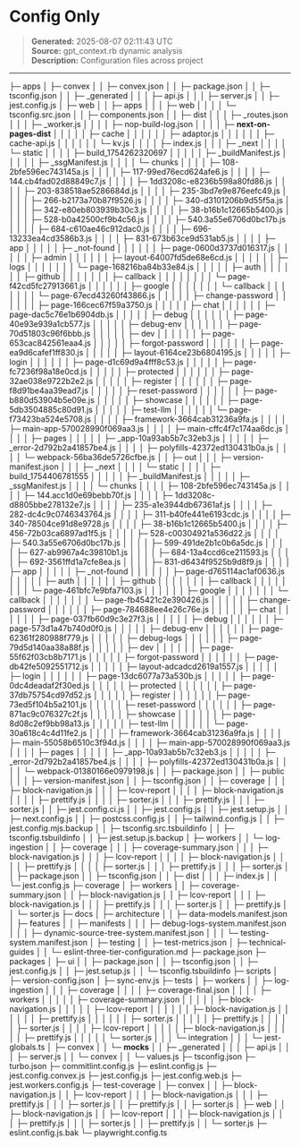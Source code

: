 # Config Only

> **Generated:** 2025-08-07 02:11:43 UTC  
> **Source:** gpt_context.rb dynamic analysis  
> **Description:** Configuration files across project

---

├─ apps
│ ├─ convex
│ │ ├─ convex.json
│ │ ├─ package.json
│ │ ├─ tsconfig.json
│ │ ├─ \_generated
│ │ │ ├─ api.js
│ │ │ ├─ server.js
│ │ ├─ jest.config.js
│ ├─ web
│ │ ├─ apps
│ │ │ ├─ web
│ │ │ │ └─ tsconfig.src.json
│ │ ├─ components.json
│ │ ├─ dist
│ │ │ ├─ \_routes.json
│ │ │ ├─ \_worker.js
│ │ │ │ ├─ nop-build-log.json
│ │ │ │ ├─ **next-on-pages-dist**
│ │ │ │ │ ├─ cache
│ │ │ │ │ │ ├─ adaptor.js
│ │ │ │ │ │ ├─ cache-api.js
│ │ │ │ │ │ └─ kv.js
│ │ │ │ ├─ index.js
│ │ │ ├─ \_next
│ │ │ │ └─ static
│ │ │ │ ├─ build_1754262320697
│ │ │ │ │ ├─ \_buildManifest.js
│ │ │ │ │ ├─ \_ssgManifest.js
│ │ │ │ └─ chunks
│ │ │ │ ├─ 108-2bfe596ec743145a.js
│ │ │ │ ├─ 117-99ed76ecd624afe6.js
│ │ │ │ ├─ 144.cb4fad02d88849c7.js
│ │ │ │ ├─ 1dd3208c-e8236b598a80fd86.js
│ │ │ │ ├─ 203-838518ae5286684d.js
│ │ │ │ ├─ 235-3bd7e9e876eefc49.js
│ │ │ │ ├─ 266-b2173a70b87f9526.js
│ │ │ │ ├─ 340-d3101206b9d55f5a.js
│ │ │ │ ├─ 342-e80eb803939b30c3.js
│ │ │ │ ├─ 38-b16b1c12665b5400.js
│ │ │ │ ├─ 528-b0a42500cf9b4c56.js
│ │ │ │ ├─ 540.3a55e6706d0bc17b.js
│ │ │ │ ├─ 684-c610ae46c912dac0.js
│ │ │ │ ├─ 696-13233ea4cd3586b3.js
│ │ │ │ ├─ 831-673b63ce9d531ab5.js
│ │ │ │ ├─ app
│ │ │ │ │ ├─ \_not-found
│ │ │ │ │ │ ├─ page-0600d3737d016317.js
│ │ │ │ │ ├─ admin
│ │ │ │ │ │ ├─ layout-64007fd5de68e6cd.js
│ │ │ │ │ │ ├─ logs
│ │ │ │ │ │ │ └─ page-168216ba84b33e84.js
│ │ │ │ │ ├─ auth
│ │ │ │ │ │ ├─ github
│ │ │ │ │ │ │ ├─ callback
│ │ │ │ │ │ │ │ └─ page-f42cd5fc27913661.js
│ │ │ │ │ │ ├─ google
│ │ │ │ │ │ │ └─ callback
│ │ │ │ │ │ │ └─ page-67ecd43260f43866.js
│ │ │ │ │ ├─ change-password
│ │ │ │ │ │ ├─ page-166cec67f59a3750.js
│ │ │ │ │ ├─ chat
│ │ │ │ │ │ ├─ page-dac5c76e1b6904db.js
│ │ │ │ │ ├─ debug
│ │ │ │ │ │ ├─ page-40e93e939a1cb577.js
│ │ │ │ │ ├─ debug-env
│ │ │ │ │ │ ├─ page-70d51803c96f6bbb.js
│ │ │ │ │ ├─ dev
│ │ │ │ │ │ ├─ page-653cac842561eaa4.js
│ │ │ │ │ ├─ forgot-password
│ │ │ │ │ │ ├─ page-ea9d6cafef1ff830.js
│ │ │ │ │ ├─ layout-6164ce23b6804195.js
│ │ │ │ │ ├─ login
│ │ │ │ │ │ ├─ page-d1c69d9a4fff8c53.js
│ │ │ │ │ ├─ page-fc7236f98a18e0cd.js
│ │ │ │ │ ├─ protected
│ │ │ │ │ │ ├─ page-32ae038e9722b2e2.js
│ │ │ │ │ ├─ register
│ │ │ │ │ │ ├─ page-f8d91be4aa39ead7.js
│ │ │ │ │ ├─ reset-password
│ │ │ │ │ │ ├─ page-b880d53904b5e09e.js
│ │ │ │ │ ├─ showcase
│ │ │ │ │ │ ├─ page-5db3504885c80d91.js
│ │ │ │ │ ├─ test-llm
│ │ │ │ │ │ └─ page-f73423ba524e5708.js
│ │ │ │ ├─ framework-3664cab31236a9fa.js
│ │ │ │ ├─ main-app-570028990f069aa3.js
│ │ │ │ ├─ main-cffc4f7c174aa6dc.js
│ │ │ │ ├─ pages
│ │ │ │ │ ├─ \_app-10a93ab5b7c32eb3.js
│ │ │ │ │ ├─ \_error-2d792b2a41857be4.js
│ │ │ │ ├─ polyfills-42372ed130431b0a.js
│ │ │ │ └─ webpack-56ba36de5726cfbe.js
│ │ ├─ out
│ │ │ ├─ version-manifest.json
│ │ │ ├─ \_next
│ │ │ │ └─ static
│ │ │ │ ├─ build_1754406781555
│ │ │ │ │ ├─ \_buildManifest.js
│ │ │ │ │ ├─ \_ssgManifest.js
│ │ │ │ └─ chunks
│ │ │ │ ├─ 108-2bfe596ec743145a.js
│ │ │ │ ├─ 144.acc1d0e69bebb70f.js
│ │ │ │ ├─ 1dd3208c-d8805bbe278132e7.js
│ │ │ │ ├─ 235-a1e3944db67361af.js
│ │ │ │ ├─ 282-dc4c9c0746343764.js
│ │ │ │ ├─ 311-b40fe441e6193cdc.js
│ │ │ │ ├─ 340-78504ce91d8e9728.js
│ │ │ │ ├─ 38-b16b1c12665b5400.js
│ │ │ │ ├─ 456-72b03ca6897ad1f5.js
│ │ │ │ ├─ 528-c00304921a536d22.js
│ │ │ │ ├─ 540.3a55e6706d0bc17b.js
│ │ │ │ ├─ 599-491de2b1c0b6a5dc.js
│ │ │ │ ├─ 627-ab9967a4c39810b1.js
│ │ │ │ ├─ 684-13a4ccd6ce211593.js
│ │ │ │ ├─ 692-3561ffd1a7cfe8ea.js
│ │ │ │ ├─ 831-d6434f9525b9d8f9.js
│ │ │ │ ├─ app
│ │ │ │ │ ├─ \_not-found
│ │ │ │ │ │ ├─ page-d765114ac1af0636.js
│ │ │ │ │ ├─ auth
│ │ │ │ │ │ ├─ github
│ │ │ │ │ │ │ ├─ callback
│ │ │ │ │ │ │ │ └─ page-461bfc7e9bfa7103.js
│ │ │ │ │ │ ├─ google
│ │ │ │ │ │ │ └─ callback
│ │ │ │ │ │ │ └─ page-fb45421c2e390426.js
│ │ │ │ │ ├─ change-password
│ │ │ │ │ │ ├─ page-784688ee4e26c76e.js
│ │ │ │ │ ├─ chat
│ │ │ │ │ │ ├─ page-037fb60d9c3e27f3.js
│ │ │ │ │ ├─ debug
│ │ │ │ │ │ ├─ page-573d1a47b740d0f0.js
│ │ │ │ │ ├─ debug-env
│ │ │ │ │ │ ├─ page-62361f280988f779.js
│ │ │ │ │ ├─ debug-logs
│ │ │ │ │ │ ├─ page-79d5d140aa38a88f.js
│ │ │ │ │ ├─ dev
│ │ │ │ │ │ ├─ page-55f62f03cb8b7171.js
│ │ │ │ │ ├─ forgot-password
│ │ │ │ │ │ ├─ page-db42fe5092551712.js
│ │ │ │ │ ├─ layout-adcadcd2619a1557.js
│ │ │ │ │ ├─ login
│ │ │ │ │ │ ├─ page-13dc6077a73a530b.js
│ │ │ │ │ ├─ page-0dc4deadaf2f30ed.js
│ │ │ │ │ ├─ protected
│ │ │ │ │ │ ├─ page-37db75754cd97d52.js
│ │ │ │ │ ├─ register
│ │ │ │ │ │ ├─ page-73ed5f104b5a2101.js
│ │ │ │ │ ├─ reset-password
│ │ │ │ │ │ ├─ page-871ac9c076327c2f.js
│ │ │ │ │ ├─ showcase
│ │ │ │ │ │ ├─ page-8d08c2ef9bb98a13.js
│ │ │ │ │ ├─ test-llm
│ │ │ │ │ │ └─ page-30a618c4c4d11fe2.js
│ │ │ │ ├─ framework-3664cab31236a9fa.js
│ │ │ │ ├─ main-55058b6510c3f94d.js
│ │ │ │ ├─ main-app-570028990f069aa3.js
│ │ │ │ ├─ pages
│ │ │ │ │ ├─ \_app-10a93ab5b7c32eb3.js
│ │ │ │ │ ├─ \_error-2d792b2a41857be4.js
│ │ │ │ ├─ polyfills-42372ed130431b0a.js
│ │ │ │ └─ webpack-01380166e0979198.js
│ │ ├─ package.json
│ │ ├─ public
│ │ │ ├─ version-manifest.json
│ │ ├─ tsconfig.json
│ │ ├─ coverage
│ │ │ ├─ block-navigation.js
│ │ │ ├─ lcov-report
│ │ │ │ ├─ block-navigation.js
│ │ │ │ ├─ prettify.js
│ │ │ │ ├─ sorter.js
│ │ │ ├─ prettify.js
│ │ │ ├─ sorter.js
│ │ ├─ jest.config.ci.js
│ │ ├─ jest.config.js
│ │ ├─ jest.setup.js
│ │ ├─ next.config.js
│ │ ├─ postcss.config.js
│ │ ├─ tailwind.config.js
│ │ ├─ jest.config.mjs.backup
│ │ ├─ tsconfig.src.tsbuildinfo
│ │ ├─ tsconfig.tsbuildinfo
│ │ ├─ jest.setup.js.backup
│ ├─ workers
│ │ └─ log-ingestion
│ │ ├─ coverage
│ │ │ ├─ coverage-summary.json
│ │ │ ├─ block-navigation.js
│ │ │ ├─ lcov-report
│ │ │ │ ├─ block-navigation.js
│ │ │ │ ├─ prettify.js
│ │ │ │ ├─ sorter.js
│ │ │ ├─ prettify.js
│ │ │ ├─ sorter.js
│ │ ├─ package.json
│ │ ├─ tsconfig.json
│ │ ├─ dist
│ │ │ ├─ index.js
│ │ └─ jest.config.js
├─ coverage
│ ├─ workers
│ │ ├─ coverage-summary.json
│ │ ├─ block-navigation.js
│ │ ├─ lcov-report
│ │ │ ├─ block-navigation.js
│ │ │ ├─ prettify.js
│ │ │ ├─ sorter.js
│ │ ├─ prettify.js
│ │ └─ sorter.js
├─ docs
│ ├─ architecture
│ │ ├─ data-models.manifest.json
│ ├─ features
│ │ ├─ manifests
│ │ │ ├─ debug-logs-system.manifest.json
│ │ │ ├─ dynamic-source-tree-system.manifest.json
│ │ │ └─ testing-system.manifest.json
│ ├─ testing
│ │ ├─ test-metrics.json
│ ├─ technical-guides
│ │ └─ eslint-three-tier-configuration.md
├─ package.json
├─ packages
│ ├─ ui
│ │ ├─ package.json
│ │ ├─ tsconfig.json
│ │ ├─ jest.config.js
│ │ ├─ jest.setup.js
│ │ └─ tsconfig.tsbuildinfo
├─ scripts
│ ├─ version-config.json
│ ├─ sync-env.js
├─ tests
│ ├─ workers
│ │ ├─ log-ingestion
│ │ │ ├─ coverage
│ │ │ │ ├─ coverage-final.json
│ │ │ │ ├─ workers
│ │ │ │ │ ├─ coverage-summary.json
│ │ │ │ │ ├─ block-navigation.js
│ │ │ │ │ ├─ lcov-report
│ │ │ │ │ │ ├─ block-navigation.js
│ │ │ │ │ │ ├─ prettify.js
│ │ │ │ │ │ ├─ sorter.js
│ │ │ │ │ ├─ prettify.js
│ │ │ │ │ ├─ sorter.js
│ │ │ │ ├─ lcov-report
│ │ │ │ │ ├─ block-navigation.js
│ │ │ │ │ ├─ prettify.js
│ │ │ │ │ └─ sorter.js
│ │ │ └─ integration
│ │ │ └─ jest-globals.ts
│ ├─ convex
│ │ └─ **mocks**
│ │ ├─ \_generated
│ │ │ ├─ api.js
│ │ │ ├─ server.js
│ │ └─ convex
│ │ └─ values.js
├─ tsconfig.json
├─ turbo.json
├─ commitlint.config.js
├─ eslint.config.js
├─ jest.config.convex.js
├─ jest.config.js
├─ jest.config.web.js
├─ jest.workers.config.js
├─ test-coverage
│ ├─ convex
│ │ ├─ block-navigation.js
│ │ ├─ lcov-report
│ │ │ ├─ block-navigation.js
│ │ │ ├─ prettify.js
│ │ │ ├─ sorter.js
│ │ ├─ prettify.js
│ │ ├─ sorter.js
│ ├─ web
│ │ ├─ block-navigation.js
│ │ ├─ lcov-report
│ │ │ ├─ block-navigation.js
│ │ │ ├─ prettify.js
│ │ │ ├─ sorter.js
│ │ ├─ prettify.js
│ │ └─ sorter.js
├─ eslint.config.js.bak
└─ playwright.config.ts
